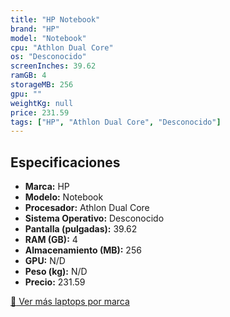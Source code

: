 ```yaml
---
title: "HP Notebook"
brand: "HP"
model: "Notebook"
cpu: "Athlon Dual Core"
os: "Desconocido"
screenInches: 39.62
ramGB: 4
storageMB: 256
gpu: ""
weightKg: null
price: 231.59
tags: ["HP", "Athlon Dual Core", "Desconocido"]
---
```

## Especificaciones

- **Marca:** HP
- **Modelo:** Notebook
- **Procesador:** Athlon Dual Core
- **Sistema Operativo:** Desconocido
- **Pantalla (pulgadas):** 39.62
- **RAM (GB):** 4
- **Almacenamiento (MB):** 256
- **GPU:** N/D
- **Peso (kg):** N/D
- **Precio:** 231.59

[:rocket: Ver más laptops por marca](/brand/hp)
